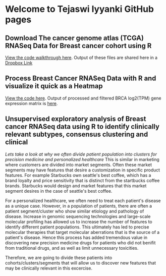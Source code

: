 # Welcome to Tejaswi Iyyanki GitHub pages


## Download The cancer genome atlas (TCGA) RNASeq Data for Breast cancer cohort using R

[View the code walkthrough here](https://tejaswiiyyanki.github.io/Code-Examples/getTCGA_BRCA_data.html).
Output of these files are shared here in a [Dropbox Link](https://www.dropbox.com/s/zoolb28fsbderno/Archive.zip?dl=0)

## Process Breast Cancer RNASeq Data with R and visualize it quick as a Heatmap
[View the code here](https://tejaswiiyyanki.github.io/Code-Examples/Data-Processing-and-Matrix-with-R.html).
Output of processed and filtered BRCA log2(TPM) gene expression matrix is [here](https://www.dropbox.com/s/mqcx5rxqzl9ek1l/TCGA_BRCA_Tumor_RSEM_GeneExp_filtered_log2.tsv?dl=0).

## Unsupervised exploratory analysis of Breast cancer RNASeq data using R to identify clinically relevant subtypes, consensus clustering and clinical
*Lets take a look at why we often divide patient population into clusters for precision medicine and personalized healthcare*
This is similar in marketing where customers are divided into market segments. Often these market segments may have features that desire a customization in specific product features. For example Starbucks own seattle's best coffee, which has a brand loyalty and price sensitivity that is distinct from the startbucks coffee brands. Starbucks would design and market features that this market segment desires in the case of seattle's best coffee.

For a personalized healthcare, we often need to treat each patient's disease as a unique case. However, in a population of patients, there are often a patient segment/cluster who show similar etiology and pathology of disease. Increase in genomic sequencing technologies and large-scale molecular profiling has allowed us to increase the number of features to identify different patient populations. This ultimately has led to precise molecular therapies that target molecular aberrations that is the source of a patient's disease. Hence this process has added tremendous value in discovering new precision medicine drugs for patients who did not benifit from traditional drugs, and as well as limit unnecessary toxicities.

Therefore, we are going to divide these patients into cohorts/clusters/segments that will allow us to discover new features that may be clinically relevant in this excercise.
